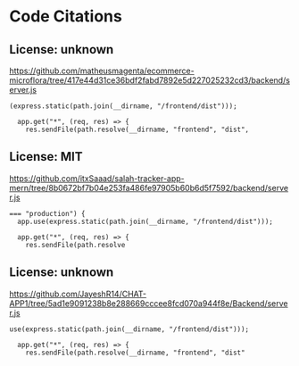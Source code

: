 # Code Citations

## License: unknown
https://github.com/matheusmagenta/ecommerce-microflora/tree/417e44d31ce36bdf2fabd7892e5d227025232cd3/backend/server.js

```
(express.static(path.join(__dirname, "/frontend/dist")));

  app.get("*", (req, res) => {
    res.sendFile(path.resolve(__dirname, "frontend", "dist",
```


## License: MIT
https://github.com/itxSaaad/salah-tracker-app-mern/tree/8b0672bf7b04e253fa486fe97905b60b6d5f7592/backend/server.js

```
=== "production") {
  app.use(express.static(path.join(__dirname, "/frontend/dist")));

  app.get("*", (req, res) => {
    res.sendFile(path.resolve
```


## License: unknown
https://github.com/JayeshR14/CHAT-APP1/tree/5ad1e9091238b8e288669cccee8fcd070a944f8e/Backend/server.js

```
use(express.static(path.join(__dirname, "/frontend/dist")));

  app.get("*", (req, res) => {
    res.sendFile(path.resolve(__dirname, "frontend", "dist"
```

